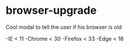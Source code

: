 # browser-upgrade

Cool modal to tell the user if his browser is old

-IE < 11
-Chrome < 30
-Firefox < 33
-Edge < 18
